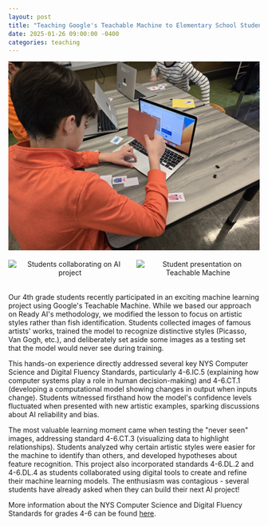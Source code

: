 ```yaml
---
layout: post
title: "Teaching Google's Teachable Machine to Elementary School Students"
date: 2025-01-26 09:00:00 -0400
categories: teaching
---
```


<div style="text-align: center; margin-bottom: 2rem;">
  <img src="https://raw.githubusercontent.com/yurigushiken/yurigushiken.github.io/main/media/friendsai-20250113_113847%20(1).jpg"
       alt="Students working with Teachable Machine"
       style="max-width: 100%; height: auto; margin-bottom: 1rem;" />
  <div style="display: flex; justify-content: space-between;">
    <img src="https://raw.githubusercontent.com/yurigushiken/yurigushiken.github.io/main/media/friendsai-20250113_114749.jpg"
         alt="Students collaborating on AI project"
         style="width: 49%; height: auto;" />
    <img src="https://raw.githubusercontent.com/yurigushiken/yurigushiken.github.io/main/media/friendsai-20250113_115215%20(1).jpg"
         alt="Student presentation on Teachable Machine"
         style="width: 49%; height: auto;" />
  </div>
</div>

Our 4th grade students recently participated in an exciting machine learning project using Google's Teachable Machine. While we based our approach on Ready AI's methodology, we modified the lesson to focus on artistic styles rather than fish identification. Students collected images of famous artists' works, trained the model to recognize distinctive styles (Picasso, Van Gogh, etc.), and deliberately set aside some images as a testing set that the model would never see during training.

This hands-on experience directly addressed several key NYS Computer Science and Digital Fluency Standards, particularly 4-6.IC.5 (explaining how computer systems play a role in human decision-making) and 4-6.CT.1 (developing a computational model showing changes in output when inputs change). Students witnessed firsthand how the model's confidence levels fluctuated when presented with new artistic examples, sparking discussions about AI reliability and bias.

The most valuable learning moment came when testing the "never seen" images, addressing standard 4-6.CT.3 (visualizing data to highlight relationships). Students analyzed why certain artistic styles were easier for the machine to identify than others, and developed hypotheses about feature recognition. This project also incorporated standards 4-6.DL.2 and 4-6.DL.4 as students collaborated using digital tools to create and refine their machine learning models. The enthusiasm was contagious - several students have already asked when they can build their next AI project!

More information about the NYS Computer Science and Digital Fluency Standards for grades 4-6 can be found [here](https://www.nysed.gov/sites/default/files/programs/standards-instruction/computer-science-digital-fluency-standards-4-6.pdf). 